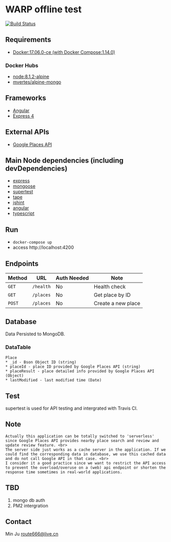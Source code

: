 # WARP offline test
[![Build Status](https://travis-ci.org/ilovelili/warp-restaurant.svg?branch=master)](https://travis-ci.org/ilovelili/warp-restaurant)

## Requirements
* [Docker:17.06.0-ce (with Docker Compose:1.14.0)](https://docs.docker.com/)

### Docker Hubs
* [node:8.1.2-alpine](https://hub.docker.com/_/node/)
* [mvertes/alpine-mongo](https://hub.docker.com/r/mvertes/alpine-mongo/)

## Frameworks
* [Angular](https://angular.io/)
* [Express 4](https://expressjs.com/)

## External APIs
* [Google Places API](https://developers.google.com/places/)

## Main Node dependencies (including devDependencies)
* [express](https://www.npmjs.com/package/express)
* [mongoose](https://www.npmjs.com/package/mongoose)
* [supertest](https://www.npmjs.com/package/supertest)
* [tape](https://www.npmjs.com/package/tape)
* [jshint](https://www.npmjs.com/package/jshint)
* [angular](https://www.npmjs.com/package/angular)
* [typescript](https://www.npmjs.com/package/typescript)

## Run
* `docker-compose up`
* access http://localhost:4200

## Endpoints
| Method      | URL         | Auth Needed   | Note               |
| ---         | ---         | ---           | ---                |
| `GET`       | `/health`   | No            | Health check       |
| `GET`       | `/places`   | No            | Get place by ID    |
| `POST`      | `/places`   | No            | Create a new place |

## Database
Data Persisted to MongoDB.

### DataTable
    Place
    * _id - Bson Object ID (string)
    * placeId - place ID provided by Google Places API (string)
    * placeResult - place detailed info provided by Google Places API (Object)
    * lastModified - last modified time (Date)

## Test
   supertest is used for API testing and intergrated with Travis CI.

## Note
    Actually this application can be totally switched to 'serverless' since Google Places API provides nearby place search and review and update review feature. <br>
    The server side just works as a cache server in the application. If we could find the corresponding data in database, we use this cached data and do not call Google API in that case. <br>
    I consider it a good practice since we want to restrict the API access to prevent the overload/overuse on a (web) api endpoint or shorten the response time sometimes in real-world applications.

## TBD
1. mongo db auth
2. PM2 intergration

## Contact
Min Ju <route666@live.cn>